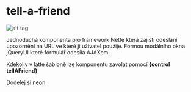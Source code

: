 tell-a-friend
=============



![alt tag](https://github.com/jannovy/tell-a-friend/blob/master/docs/preview2.png)

Jednoduchá komponenta pro framework Nette která zajistí odeslání upozornění na URL ve které ji uživatel použije.
Formou modálního okna jQueryUI které formulář odesílá AJAXem.

Kdekoliv v latte šabloně lze komponentu zavolat pomocí **{control tellAFriend}**



Dodelej si neon